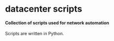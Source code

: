 # datacenter scripts
#### Collection of scripts used for network automation

Scripts are written in Python.



